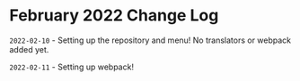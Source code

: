 # February 2022 Change Log

`2022-02-10` - Setting up the repository and menu! No translators or webpack added yet.

`2022-02-11` - Setting up webpack!
